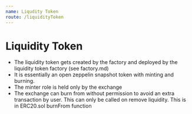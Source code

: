 ```yaml
---
name: Liqudity Token
route: /liquidityToken
---
```

# Liquidity Token
* The liquidity token gets created by the factory and deployed by the liquidity token factory (see factory.md) 
* It is essentially an open zeppelin snapshot token with minting and burning.
* The minter role is held only by the exchange
* The exchange can burn from without permission to avoid an extra transaction by user. This can only be called on remove liquidity. This is in ERC20.sol burnFrom function